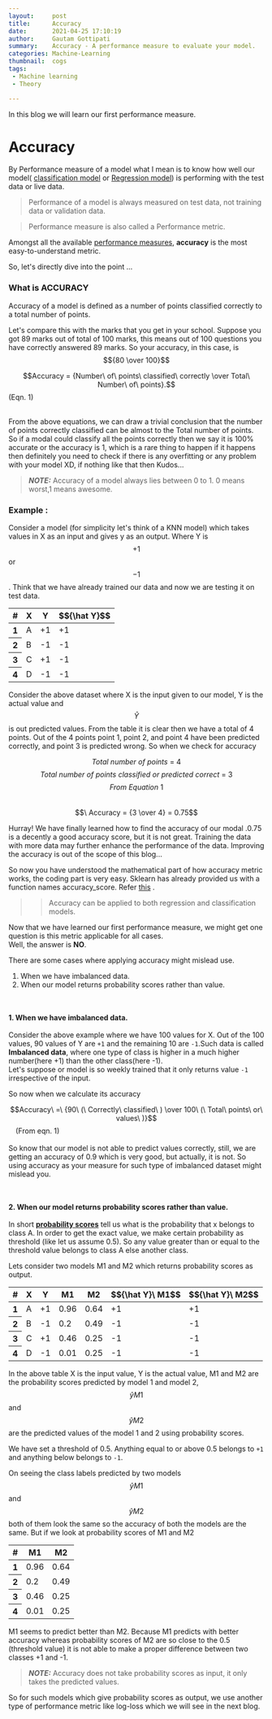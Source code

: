 ```yaml
---
layout:     post
title:      Accuracy
date:       2021-04-25 17:10:19
author:     Gautam Gottipati
summary:    Accuracy - A performance measure to evaluate your model.
categories: Machine-Learning
thumbnail:  cogs
tags:
 - Machine learning
 - Theory

---
```


In this blog we will learn our first performance measure.

# Accuracy

By Performance measure of a model what I mean is to know how well our model( [classification model][1] or [Regression model][2]) is performing with the test data or live data. 

> Performance of a model is always measured on test data, not training data or validation data.

> Performance measure is also called a Performance metric.

Amongst all the available [performance measures][3], **accuracy** is the most easy-to-understand metric.

So, let's directly dive into the point ...

### What is ACCURACY

Accuracy of a model is defined as a number of points classified correctly to a total number of points.

Let's compare this with the marks that you get in your school. Suppose you got 89 marks out of total of 100 marks, this means out of 100 questions you have correctly answered 89 marks. So your accuracy, in this case, is $${80 \over 100}$$

$$Accuracy = {Number\ of\ points\ classified\ correctly \over Total\ Number\ of\ points}.$$(Eqn. 1)

<br>
From the above equations, we can draw a trivial conclusion that the number of points correctly classified can be almost to the Total number of points. So if a modal could classify all the points correctly then we say it is 100% accurate or the accuracy is 1, which is a rare thing to happen if it happens then definitely you need to check if there is any overfitting or any problem with your model XD, if nothing like that then Kudos...

> **_NOTE:_**  Accuracy of a model always lies between 0 to 1. 0 means worst,1 means awesome.

### Example :

Consider a model (for simplicity let's think of a KNN model) which takes values in X as an input and gives y as an output. Where Y is $${+1}$$ or $${-1}$$. 
Think that we have already trained our data and now we are testing it on test data.


  


<table class="table table-bordered">
  <thead>
    <tr class="bg-primary">
      <th scope="col">#</th>
      <th scope="col">X</th>
      <th scope="col">Y</th>
      <th scope="col">$${\hat Y}$$</th>
    </tr>
  </thead>
  <tbody>
    <tr class="bg-primary">
      <th scope="row">1</th>
      <td>A</td>
      <td>+1</td>
      <td>+1</td>
    </tr>
    <tr class="bg-primary">
      <th scope="row">2</th>
      <td>B</td>
      <td>-1</td>
      <td>-1</td>
    </tr>
      <tr class="bg-primary">
      <th scope="row">3</th>
      <td>C</td>
      <td>+1</td>
      <td>-1</td>
    </tr>
        <tr class="bg-primary">
      <th scope="row">4</th>
      <td>D</td>
      <td>-1</td>
      <td>-1</td>
    </tr>

  </tbody>
</table>

Consider the above dataset where X is the input given to our model, Y is the actual value and
$${\hat Y}$$ is out predicted values.
From the table it is clear then we have a total of 4 points. Out of the 4 points point 1, point 2, and point 4 have been predicted correctly, and point 3 is predicted wrong.
So when we check for accuracy 

$$
Total\ number\ of\ points\ =\ 4
$$
$$
Total\ number\ of\ points\ classified\ or\ predicted\ correct\ =\ 3
$$
$$
From\ Equation\ 1
$$<br><tab>
$$\ Accuracy = {3 \over 4} = 0.75$$

Hurray! We have finally learned how to find the accuracy of our modal .0.75 is a decently a good accuracy score, but it is not great. Training the data with more data may further enhance the performance of the data. Improving the accuracy is out of the scope of this blog...

So now you have understood the mathematical part of how accuracy metric works, the coding part is very easy. Sklearn has already provided us with a function names accuracy_score. Refer [this][4] .

>> Accuracy can be applied to both regression and classification models.

Now that we have learned our first performance measure, we might get one question is this metric applicable for all cases.<br>
Well, the answer is **NO**.

There are some cases where applying accuracy might mislead use.
1. When we have imbalanced data. 
2. When our model returns probability scores rather than value.

<br><br>**1. When we have imbalanced data.**<br><br>
Consider the above example where we have 100 values for X. Out of the 100 values, 90 values of Y are `+1` and the remaining 10 are `-1`.Such data is called **Imbalanced data**, where one type of class is higher in a much higher number(here +1) than the other class(here -1).
<br> Let's suppose or model is so weekly trained that it only returns value `-1` irrespective of the input. 

So now when we calculate its accuracy

$$Accuracy\ =\ {90\ (\ Correctly\ classified\ ) \over 100\ (\ Total\ points\ or\ values\ )}$$&ensp;&ensp;(From eqn. 1)<br><br>
So know that our model is not able to predict values correctly, still, we are getting an accuracy of 0.9 which is very good, but actually, it is not.
So using accuracy as your measure for such type of imbalanced dataset might mislead you.

<br><br>**2. When our model returns probability scores rather than value.**<br><br>
In short **[probability scores][5]** tell us what is the probability that x belongs to class A. In order to get the exact value, we make certain probability as threshold (like let us assume 0.5). So any value greater than or equal to the threshold value belongs to class A else another class.

Lets consider two models M1 and M2 which returns probability scores as output.
<table class="table table-bordered">
  <thead>
    <tr class="bg-primary">
      <th scope="col">#</th>
      <th scope="col">X</th>
      <th scope="col">Y</th>
      <th scope="col">M1</th>
      <th scope="col">M2</th>
      <th scope="col">$${\hat Y}\ M1$$</th>
      <th scope="col">$${\hat Y}\ M2$$</th>
    </tr>
  </thead>
  <tbody>
    <tr class="bg-primary">
      <th scope="row">1</th>
      <td>A</td>
       <td>+1</td>
        <td>0.96</td>
         <td>0.64</td>
      <td>+1</td>
      <td>+1</td>
    </tr>
    <tr class="bg-primary">
      <th scope="row">2</th>
      <td>B</td>
       <td>-1</td>
        <td>0.2</td>
         <td>0.49</td>
      <td>-1</td>
      <td>-1</td>
    </tr>
      <tr class="bg-primary">
      <th scope="row">3</th>
      <td>C</td>
       <td>+1</td>
        <td>0.46</td>
         <td>0.25</td>
      <td>-1</td>
      <td>-1</td>
    </tr>
        <tr class="bg-primary">
      <th scope="row">4</th>
      <td>D</td>
       <td>-1</td>
        <td>0.01</td>
         <td>0.25</td>
      <td>-1</td>
      <td>-1</td>
    </tr>

  </tbody>
</table>

In the above table X is the input value, Y is the actual value, M1 and M2 are the probability scores predicted by model 1 and model 2, $${\hat y M1}$$ and $${\hat y M2}$$ are the predicted values of the model 1 and 2 using probability scores.

We have set a threshold of 0.5. Anything equal to or above 0.5 belongs to `+1` and anything below belongs to `-1`.

On seeing the class labels predicted by two models $${\hat y M1}$$ and $${\hat y M2}$$ both of them look the same so the accuracy of both the models are the same. But if we look at probability scores of M1 and M2

<table class="table table-bordered">
  <thead>
    <tr class="bg-primary">
      <th scope="col">#</th>
      <th scope="col">M1</th>
      <th scope="col">M2</th>
    </tr>
  </thead>
  <tbody>
    <tr class="bg-primary">
      <th scope="row">1</th>
        <td>0.96</td>
         <td>0.64</td>
    </tr>
    <tr class="bg-primary">
      <th scope="row">2</th>
        <td>0.2</td>
         <td>0.49</td>
    </tr>
      <tr class="bg-primary">
      <th scope="row">3</th>
        <td>0.46</td>
         <td>0.25</td>
    </tr>
        <tr class="bg-primary">
      <th scope="row">4</th>
        <td>0.01</td>
         <td>0.25</td>
    </tr>
  </tbody>
</table>

M1 seems to predict better than M2. Because M1 predicts with better accuracy whereas probability scores of M2 are so close to the 0.5 (threshold value) it is not able to make a proper difference between two classes +1 and -1.

> **_NOTE:_** Accuracy does not take probability scores as input, it only takes the predicted values.

So for such models which give probability scores as output, we use another type of performance metric like log-loss which we will see in the next blog.



[1]: https://en.wikipedia.org/wiki/Binary_classification
[2]: https://en.wikipedia.org/wiki/Regression_analysis
[3]: ../../24/performance-measure-of-model/ 
[4]: https://scikit-learn.org/stable/modules/generated/sklearn.metrics.accuracy_score.html
[5]: https://scikit-learn.org/stable/modules/generated/sklearn.neighbors.KNeighborsClassifier.html#sklearn.neighbors.KNeighborsClassifier.predict_proba